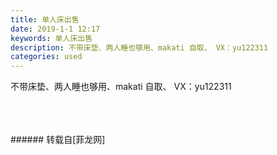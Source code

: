 ```yaml
---
title: 单人床出售
date: 2019-1-1 12:17
keywords: 单人床出售
description: 不带床垫、两人睡也够用、makati 自取、 VX：yu122311
categories: used
---
```

<td class="t_f" id="postmessage_2598589">

不带床垫、两人睡也够用、makati 自取、 VX：yu122311<br/>
<br/>
<img alt="" border="0" class="zoom" data-cf-modified-7d731d0c9e570627572e7f48-="" file="http://www.flw.ph/data/appbyme/upload/image/201901/01/H8SCD80OMWSw.jpg" id="aimg_f4b7K" lazyloadthumb="1" onclick="" onmouseover="" src="http://www.flw.ph/data/appbyme/upload/image/201901/01/H8SCD80OMWSw.jpg"/><br/>
<br/>
<img alt="" border="0" class="zoom" data-cf-modified-7d731d0c9e570627572e7f48-="" file="http://www.flw.ph/data/appbyme/upload/image/201901/01/rcWe4nMxssqG.jpg" id="aimg_SpvpI" lazyloadthumb="1" onclick="" onmouseover="" src="http://www.flw.ph/data/appbyme/upload/image/201901/01/rcWe4nMxssqG.jpg"/><br/>
<br/>
</td>
###### 转载自[菲龙网]